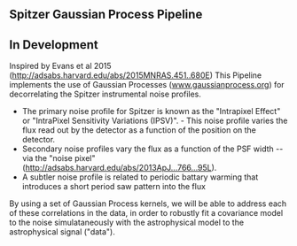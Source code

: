 Spitzer Gaussian Process Pipeline
---

In Development
---

Inspired by Evans et al 2015 (http://adsabs.harvard.edu/abs/2015MNRAS.451..680E) This Pipeline implements the use of Gaussian Processes (www.gaussianprocess.org) for decorrelating the Spitzer instrumental noise profiles.  

- The primary noise profile for Spitzer is known as the "Intrapixel Effect" or "IntraPixel Sensitivity Variations (IPSV)".   - This noise profile varies the flux read out by the detector as a function of the position on the detector.
- Secondary noise profiles vary the flux as a function of the PSF width -- via the "noise pixel" (http://adsabs.harvard.edu/abs/2013ApJ...766...95L).
- A subtler noise profile is related to periodic battary warming that introduces a short period saw pattern into the flux

By using a set of Gaussian Process kernels, we will be able to address each of these correlations in the data, in order to robustly fit a covariance model to the noise simulataneously with the astrophysical model to the astrophysical signal ("data").
